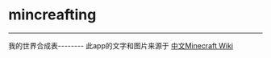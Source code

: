 # mincreafting
***
我的世界合成表--------
此app的文字和图片来源于 
[中文Minecraft Wiki](http://minecraft-zh.gamepedia.com/Minecraft_Wiki)<br />  

